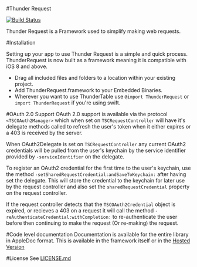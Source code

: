 #Thunder Request

[![Build Status](https://travis-ci.org/3sidedcube/iOS-ThunderRequest.svg)](https://travis-ci.org/3sidedcube/iOS-ThunderRequest)

Thunder Request is a Framework used to simplify making web requests.

#Installation

Setting up your app to use Thunder Request is a simple and quick process. ThunderRequest is now built as a framework meaning it is compatible with iOS 8 and above.

+ Drag all included files and folders to a location within your existing project.
+ Add ThunderRequest.framework to your Embedded Binaries.
+ Wherever you want to use ThunderTable use `@import ThunderRequest` or `import ThunderRequest` if you're using swift.

#OAuth 2.0 Support
OAuth 2.0 support is available via the protocol `<TSCOAuth2Manager>` which when set on `TSCRequestController` will have it's delegate methods called to refresh the user's token when it either expires or a 403 is received by the server.

When OAuth2Delegate is set on `TSCRequestController` any current OAuth2 credentials will be pulled from the user's keychain by the service identifier provided by `-serviceIdentifier` on the delegate.

To register an OAuth2 credential for the first time to the user's keychain, use the method `-setSharedRequestCredential:andSaveToKeychain:` after having set the delegate. This will store the credential to the keychain for later use by the request controller and also set the `sharedRequestCredential` property on the request controller.

If the request controller detects that the `TSCOAuth2Credential` object is expired, or recieves a 403 on a request it will call the method `-reAuthenticateCredential:withCompletion:` to re-authenticate the user before then continuing to make the request (Or re-making) the request.

#Code level documentation
Documentation is available for the entire library in AppleDoc format. This is available in the framework itself or in the [Hosted Version](http://3sidedcube.github.io/iOS-ThunderRequest/)

#License
See [LICENSE.md](LICENSE.md)